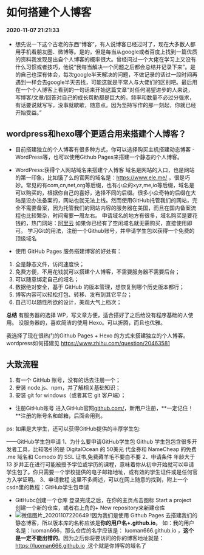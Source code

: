 # 如何搭建个人博客 #
#### 2020-11-07 21:21:33 
- 想先说一下这个古老的东西“博客”，有人说博客已经过时了，现在大多数人都用手机看朋友圈、微博等。是的，但是每当从google或者百度上找到一篇优质的资料我发现是出自个人博客的概率很大。曾经问过一个大佬在学习上又没有什么习惯或者技巧，他说“我每当解决一个问题之后都会总结并记录下来”。是的自己也深有体会，每次google半天解决的问题，不做记录的话过一段时间再遇到一样会去google半天去找，可能这就是平常人与大佬们的区别吧。最后用在一个个人博客上看到的一句话来开始这篇文章“对任何渴望进步的人来说，写博客/文章/回答对自己的成长帮助都是巨大的。频率和数量不必过分强求，有话要说就写写，没事就歇歇，随意点。因为坚持写作的那一刻起，你就已经开始受益。”

## wordpress和hexo哪个更适合用来搭建个人博客？ ##



- 目前搭建独立的个人博客有很多种方式，你可以选择购买主机搭建动态博客 - WordPress等，也可以使用Github Pages来搭建一个静态的个人博客。
- WordPress:获得个人网站域名来搭建个人博客
域名是网站的入口，也是网站的第一印象，比如饿了么的官网的域名是：https://www.ele.me/ ，很是巧妙。常见的有com,cn,net,org等后缀，也有小众的xyz,me,io等后缀，域名是可以购买的，根据你自己的喜好，选择不同的后缀。很多小众奇特的后缀在大陆是没办法备案的，网站也就无法上线。然而使用GitHub托管我们的网站，完全不需要备案，因为托管我们的网站内容的服务器在美国，而且在国内备案流程也比较繁杂，时间需要一周左右。
申请域名的地方有很多，域名购买是要花钱的，热门网站：[阿里云](https://cn.aliyun.com/)
如果你已经有了空闲域名就无需购买，直接使用即可。
学习Git的用法，注册一个Github账号，并申请学生包以获得一个免费的顶级域名

- 使用 GitHub Pages 服务搭建博客的好处有：
 1. 全是静态文件，访问速度快；
 1. 免费方便，不用花钱就可以搭建个人博客，不需要服务器不需要后台；
 1. 可以随意绑定自己的域名；
 1. 数据绝对安全，基于 GitHub 的版本管理，想恢复到哪个历史版本都行；
 1. 博客内容可以轻松打包、转移、发布到其它平台；
 1. 自己可以随性所欲的设计，美观大气上档次；

**总结**
有服务器的选择 WP，写文章方便，适合搭好了之后给没有程序基础的人使用。
没服务器的，喜欢简洁的使用 Hexo。可以折腾，而且也优雅。

我选择了现在很热门的Github Pages + Hexo 的方式来搭建独立的个人博客。
wordpress如何搭建见 https://www.zhihu.com/question/20463581
## 大致流程 ##
1. 有一个 GitHub 账号，没有的话去注册一个；
1. 安装 node.js、npm，并了解相关基础知识；
1. 安装 git for windows（或者其它 git 客户端）；


- 注册GitHub账号
进入GitHub官网[github.com/](github.com/)，新用户注册，**一定记住！**注册的账号名和邮箱，后面会用到。

 ps: 如果是大学生，还可以获得GitHub提供的丰厚学生包:

 ——GitHub学生包申请
1、为什么要申请GitHub学生包
Github 学生包包含很多开发者工具，比较吸引的是 DigitalOcean 的 50美元 代金券和 NameCheap 的免费 .me 域名和 Comodo 的 SSL 证书,免费薅羊毛不要白不要
2、申请条件
年龄大于 13 岁并正在进行可能被授予学位或学历的课程，意味着你从初中开始就可以申请学生包了。你只需要一个学校提供的电子邮箱地址，或有效的学生证件或是任何官方入学证明。
3、申请教程
这里不多阐述，可以在网上随意的找到，附上一个csdn里的教程：GitHub学生包申请


- GitHubc创建一个仓库
 登录完成之后，在你的主页点击图标 Start a project 创建一个新的仓库，或者右上角的+ New repository来新建仓库
- ![微信图片_20201107220649](C:\Users\12456\Desktop\微信图片_20201107220649.png)
 !因为我们是使用 Github Pages 去搭建我们的静态博客，所以版本库的名称应该是**你的用户名+.github.io**。
如：我的用户名是：luoman666，那么仓库的名字应该是： luoman666.github.io ，**这个是一定不能出错的**。因为之后你将要访问的你的博客地址就是： https://luoman666.github.io ,这个就是你博客的域名了




